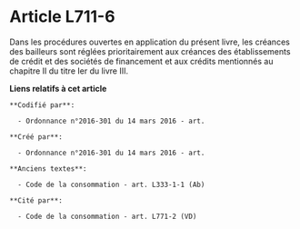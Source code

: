 # Article L711-6

Dans les procédures ouvertes en application du présent livre, les créances des bailleurs sont réglées prioritairement aux
créances des établissements de crédit et des sociétés de financement et aux crédits mentionnés au chapitre II du titre Ier du
livre III.

**Liens relatifs à cet article**

	**Codifié par**:

	  - Ordonnance n°2016-301 du 14 mars 2016 - art.

	**Créé par**:

	  - Ordonnance n°2016-301 du 14 mars 2016 - art.

	**Anciens textes**:

	  - Code de la consommation - art. L333-1-1 (Ab)

	**Cité par**:

	  - Code de la consommation - art. L771-2 (VD)
